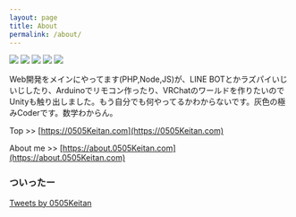 ```yaml
---
layout: page
title: About
permalink: /about/
---
```


![](https://img.shields.io/badge/dynamic/json.svg?label=place&colorB=24bd4d&query=$.place&uri=https://0505keitan.com/docs/profile.json)
![](https://img.shields.io/badge/dynamic/json.svg?label=username&colorB=24bd4d&query=$.username&uri=https://0505keitan.com/docs/profile.json)
[![](https://img.shields.io/badge/dynamic/json.svg?label=フォロー&colorB=1da1f2&query=$.username&uri=https://0505keitan.com/docs/profile.json&logo=Twitter)](https://twitter.com/intent/follow?screen_name=0505Keitan)
[![](https://img.shields.io/badge/フォロー-0505.keitan-55C500?logo=Qiita)](https://qiita.com/0505Keitan)
![](https://img.shields.io/badge/Discord-0505Keitan-7289DA?logo=Discord)


Web開発をメインにやってます(PHP,Node,JS)が、LINE BOTとかラズパイいじいじしたり、Arduinoでリモコン作ったり、VRChatのワールドを作りたいのでUnityも触り出しました。もう自分でも何やってるかわからないです。灰色の極みCoderです。数学わからん。

Top >> [https://0505Keitan.com](https://0505Keitan.com)

About me >> [https://about.0505Keitan.com](https://about.0505Keitan.com)

### ついったー
<a class="twitter-timeline" data-width="600" data-height="500" data-theme="light" href="https://twitter.com/0505Keitan?ref_src=twsrc%5Etfw">Tweets by 0505Keitan</a>
<script async src="https://platform.twitter.com/widgets.js" charset="utf-8"></script>